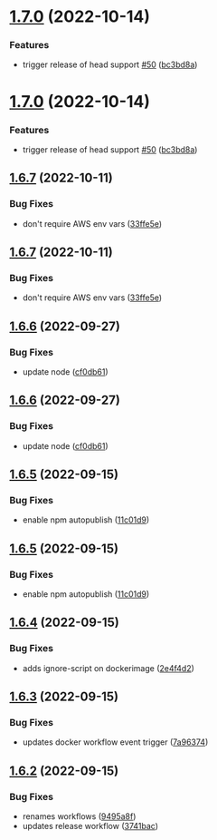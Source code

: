 # [1.7.0](https://github.com/ducktors/turborepo-remote-cache/compare/v1.6.7...v1.7.0) (2022-10-14)


### Features

* trigger release of head support [#50](https://github.com/ducktors/turborepo-remote-cache/issues/50) ([bc3bd8a](https://github.com/ducktors/turborepo-remote-cache/commit/bc3bd8a4b83b87e65805f7a982201125436d1ccb))

# [1.7.0](https://github.com/ducktors/turborepo-remote-cache/compare/v1.6.7...v1.7.0) (2022-10-14)


### Features

* trigger release of head support [#50](https://github.com/ducktors/turborepo-remote-cache/issues/50) ([bc3bd8a](https://github.com/ducktors/turborepo-remote-cache/commit/bc3bd8a4b83b87e65805f7a982201125436d1ccb))

## [1.6.7](https://github.com/ducktors/turborepo-remote-cache/compare/v1.6.6...v1.6.7) (2022-10-11)


### Bug Fixes

* don't require AWS env vars ([33ffe5e](https://github.com/ducktors/turborepo-remote-cache/commit/33ffe5e18083e65a3f084e103cf0e5054b136d41))

## [1.6.7](https://github.com/ducktors/turborepo-remote-cache/compare/v1.6.6...v1.6.7) (2022-10-11)


### Bug Fixes

* don't require AWS env vars ([33ffe5e](https://github.com/ducktors/turborepo-remote-cache/commit/33ffe5e18083e65a3f084e103cf0e5054b136d41))

## [1.6.6](https://github.com/ducktors/turborepo-remote-cache/compare/v1.6.5...v1.6.6) (2022-09-27)


### Bug Fixes

* update node ([cf0db61](https://github.com/ducktors/turborepo-remote-cache/commit/cf0db6194d9bf2e25b5ce1e273308c52d6110632))

## [1.6.6](https://github.com/ducktors/turborepo-remote-cache/compare/v1.6.5...v1.6.6) (2022-09-27)


### Bug Fixes

* update node ([cf0db61](https://github.com/ducktors/turborepo-remote-cache/commit/cf0db6194d9bf2e25b5ce1e273308c52d6110632))

## [1.6.5](https://github.com/ducktors/turborepo-remote-cache/compare/v1.6.4...v1.6.5) (2022-09-15)


### Bug Fixes

* enable npm autopublish ([11c01d9](https://github.com/ducktors/turborepo-remote-cache/commit/11c01d951580829a5d5f09e601727058900a214d))

## [1.6.5](https://github.com/ducktors/turborepo-remote-cache/compare/v1.6.4...v1.6.5) (2022-09-15)


### Bug Fixes

* enable npm autopublish ([11c01d9](https://github.com/ducktors/turborepo-remote-cache/commit/11c01d951580829a5d5f09e601727058900a214d))

## [1.6.4](https://github.com/ducktors/turborepo-remote-cache/compare/v1.6.3...v1.6.4) (2022-09-15)


### Bug Fixes

* adds ignore-script on dockerimage ([2e4f4d2](https://github.com/ducktors/turborepo-remote-cache/commit/2e4f4d2639d0dcd94598935e4bb558f29b2379f7))

## [1.6.3](https://github.com/ducktors/turborepo-remote-cache/compare/v1.6.2...v1.6.3) (2022-09-15)


### Bug Fixes

* updates docker workflow event trigger ([7a96374](https://github.com/ducktors/turborepo-remote-cache/commit/7a9637475c55f9954e4025502fd1d1e46148bae6))

## [1.6.2](https://github.com/ducktors/turborepo-remote-cache/compare/v1.6.1...v1.6.2) (2022-09-15)


### Bug Fixes

* renames workflows ([9495a8f](https://github.com/ducktors/turborepo-remote-cache/commit/9495a8fe78827858c9d7f15a847c7632e895ac75))
* updates release workflow ([3741bac](https://github.com/ducktors/turborepo-remote-cache/commit/3741bac136e907e0f8d6f9dc6e5e5e28d39be115))

